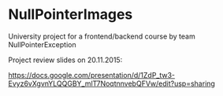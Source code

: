 # NullPointerImages
University project for a frontend/backend course by team NullPointerException


Project review slides on 20.11.2015: 

https://docs.google.com/presentation/d/1ZdP_tw3-Evyz6vXgvnYLQQGBY_mlT7NoqtnnvebQFVw/edit?usp=sharing
